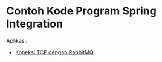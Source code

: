 # Contoh Kode Program Spring Integration #

Aplikasi:

* [Koneksi TCP dengan RabbitMQ](https://github.com/endymuhardin/belajar-spring-integration/tree/master/tcp-rabbit)
